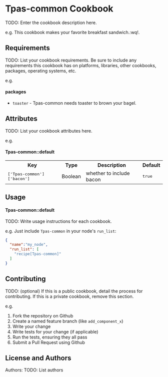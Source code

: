Tpas-common Cookbook
====================
TODO: Enter the cookbook description here.

e.g.
This cookbook makes your favorite breakfast sandwich.:wq!.

Requirements
------------
TODO: List your cookbook requirements. Be sure to include any requirements this cookbook has on platforms, libraries, other cookbooks, packages, operating systems, etc.

e.g.
#### packages
- `toaster` - Tpas-common needs toaster to brown your bagel.

Attributes
----------
TODO: List your cookbook attributes here.

e.g.
#### Tpas-common::default
<table>
  <tr>
    <th>Key</th>
    <th>Type</th>
    <th>Description</th>
    <th>Default</th>
  </tr>
  <tr>
    <td><tt>['Tpas-common']['bacon']</tt></td>
    <td>Boolean</td>
    <td>whether to include bacon</td>
    <td><tt>true</tt></td>
  </tr>
</table>

Usage
-----
#### Tpas-common::default
TODO: Write usage instructions for each cookbook.

e.g.
Just include `Tpas-common` in your node's `run_list`:

```json
{
  "name":"my_node",
  "run_list": [
    "recipe[Tpas-common]"
  ]
}
```

Contributing
------------
TODO: (optional) If this is a public cookbook, detail the process for contributing. If this is a private cookbook, remove this section.

e.g.
1. Fork the repository on Github
2. Create a named feature branch (like `add_component_x`)
3. Write your change
4. Write tests for your change (if applicable)
5. Run the tests, ensuring they all pass
6. Submit a Pull Request using Github

License and Authors
-------------------
Authors: TODO: List authors
